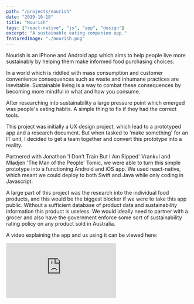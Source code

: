 ```yaml
---
path: "/projects/nourish"
date: "2019-10-18"
title: "Nourish"
tags: ["react-native", "js", "app", "design"]
excerpt: "A sustainable eating companion app."
featuredImage: "./nourish.png"
---
```


Nourish is an iPhone and Android app which aims to help people live more sustainably by helping them make informed food purchasing choices.

In a world which is riddled with mass consumption and customer convenience consequences such as waste and inhumane practices are inevitable.
Sustainable living is a way to combat these consequences by becoming more mindful in what and how you consume.

After researching into sustainability a large pressure point which emerged was people's eating habits.
A simple thing to fix if they had the correct tools.

This project was initially a UX design project, which lead to a prototyped app and a research document. But when tasked to 'make something' for
an IT unit, I decided to get a team together and convert this prototype into a reality.

Partnered with Jonathon 'I Don't Train But I Am Ripped' Vrankul and Mladjen 'The Man of the People' Tomic, we were able to turn this simple prototype
into a functioning Android and iOS app. We used react-native, which meant we could deploy to both Swift and Java while only coding in Javascript.

A large part of this project was the research into the individual food products, and this would be the biggest blocker if we were to take this app public.
Without a sufficient database of product data and sustainability information this product is useless. We would ideally need to partner with a grocer and
also have the government enforce some sort of sustainability rating policy on any product sold in Australia.

A video explaining the app and us using it can be viewed here:

<iframe title="vimeo-player" src="https://player.vimeo.com/video/371316968" frameborder="0" allowfullscreen></iframe>
